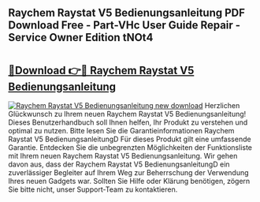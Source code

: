 ## Raychem Raystat V5 Bedienungsanleitung PDF Download Free - Part-VHc User Guide Repair - Service Owner Edition tNOt4

# <h2><a href="http://df583ti.blite.top/?on=Raychem+Raystat+V5+Bedienungsanleitung">🔗Download 👉🔴 Raychem Raystat V5 Bedienungsanleitung</a></h2>

[![Raychem Raystat V5 Bedienungsanleitung new download](https://i.imgur.com/lujVjoI.png)](http://df583ti.blite.top/?on=Raychem+Raystat+V5+Bedienungsanleitung)
Herzlichen Glückwunsch zu Ihrem neuen Raychem Raystat V5 Bedienungsanleitung! Dieses Benutzerhandbuch soll Ihnen helfen, Ihr Produkt zu verstehen und optimal zu nutzen. Bitte lesen Sie die Garantieinformationen Raychem Raystat V5 BedienungsanleitungD Für dieses Produkt gilt eine umfassende Garantie. Entdecken Sie die unbegrenzten Möglichkeiten der Funktionsliste mit Ihrem neuen Raychem Raystat V5 Bedienungsanleitung. Wir gehen davon aus, dass der Raychem Raystat V5 BedienungsanleitungD ein zuverlässiger Begleiter auf Ihrem Weg zur Beherrschung der Verwendung Ihres neuen Gadgets war. Sollten Sie Hilfe oder Klärung benötigen, zögern Sie bitte nicht, unser Support-Team zu kontaktieren.
